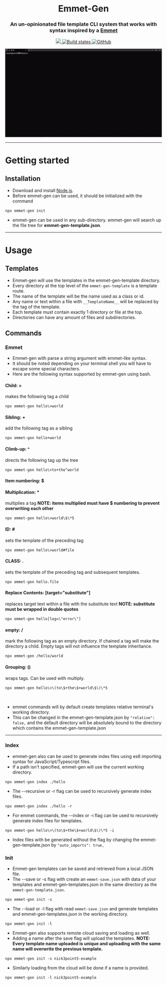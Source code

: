 <h1 align="center" style="border-bottom: none;">Emmet-Gen</h1>
<h3 align="center">
An un-opinionated file template CLI system that works with syntax inspired by a <a href="https://emmet.io/">
Emmet
</a>
</h3>
<p align="center">
 <a href="https://www.npmjs.com/package/emmet-gen" target="_blank">
  <img src="https://img.shields.io/npm/v/emmet-gen?style=plastic&logo=npm">
 </a>
 <a href="https://github.com/nick3point5/emmet-gen/tree/main" target="_blank">
  <img alt="Build states" src="https://img.shields.io/github/actions/workflow/status/nick3point5/emmet-gen/release.yml?label=Tests&style=plastic">
 </a>
 <a href="https://github.com/nick3point5" target="_blank">
  <img alt="GitHub" src="https://img.shields.io/badge/GitHub-100000?style=plastic&logo=github&logoColor=white">
 </a>
</p>
<p align="center">
  <img src="assets/demo.gif" />
</p>

---

# Getting started

## Installation

* Download and install [Node.js](https://nodejs.org/en/download/).
* Before emmet-gen can be used, it should be initialized with the command

```shell
npx emmet-gen init
```

* emmet-gen can be used in any sub-directory. emmet-gen will search up the file tree for <b>emmet-gen-template.json</b>.

---

# Usage

## Templates

* Emmet-gen will use the templates in the emmet-gen-template directory.
* Every directory at the top level of the `emmet-gen-template` is a template route.
* The name of the template will be the name used as a class or id.
* Any name or text within a file with `__TemplateName__` will be replaced by the tag of the template.
* Each template must contain exactly 1 directory or file at the top.
* Directories can have any amount of files and subdirectories.

## Commands

### Emmet

* Emmet-gen with parse a string argument with emmet-like syntax.
* It should be noted depending on your terminal shell you will have to escape some special characters.
* Here are the following syntax supported by emmet-gen using bash.

#### Child: >

  makes the following tag a child

```shell
npx emmet-gen hello\>world
```

#### Sibling: +

  add the following tag as a sibling

```shell
npx emmet-gen hello+world
```

#### Climb-up: ^

  directs the following tag up the tree

```shell
npx emmet-gen hello\>to+the^world
```

#### Item numbering: $

#### Multiplication: *

  multiplies a tag
<b>NOTE: items multiplied must have \$ numbering to prevent overwriting each other</b>

```shell
npx emmet-gen hello\>world\$\*5
```

#### ID: \#

  sets the template of the preceding tag

```shell
npx emmet-gen hello\>world#file
```

#### CLASS: .

  sets the template of the preceding tag and subsequent templates.

```shell
npx emmet-gen hello.file
```

#### Replace Contents: [target="substitute"]

  replaces target text within a file with the substitute text
<b>NOTE: substitute must be wrapped in double quotes</b>

```shell
npx emmet-gen hello[log=\"error\"]
```

#### empty: /

  mark the following tag as an empty directory. If chained a tag will make the directory a child. Empty tags will not influence the template inheritance.

```shell
npx emmet-gen /hello/world
```

#### Grouping: ()  

wraps tags. Can be used with multiply.

```shell
npx emmet-gen hello\>\(to\$+the\$+world\$\)\*5
```

<br/>

* emmet commands will by default create templates relative terminal's working directory.
* This can be changed in the emmet-gen-template.json by ```"relative": false,``` and the default directory will be absolutely bound to the directory which contains the emmet-gen-template.json

---

### Index

* emmet-gen also can be used to generate index files using es6 importing syntax for JavaScript/Typescript files.
* If a path isn't specified, emmet-gen will use the current working directory.

```shell
npx emmet-gen index ./hello
```

* The --recursive or -r flag can be used to recursively generate index files.

```shell
npx emmet-gen index ./hello -r
```

* For emmet commands, the --index or -i flag can be used to recursively generate index files for templates.

```shell
npx emmet-gen hello\>\(to\$+the\$+world\$\)\*5 -i
```

* Index files with be generated without the flag by changing the emmet-gen-template.json by ```"auto_imports": true,```

### Init

* Emmet-gen templates can be saved and retrieved from a local JSON file.
* The --save or -s flag with create an ```emmet-save.json``` with data of your templates and emmet-gen-templates.json in the same directory as the ```emmet-gen-template.json```.

```shell
npx emmet-gen init -s
```

* The --load or -l flag with read ```emmet-save.json``` and generate templates and emmet-gen-templates.json in the working directory.

```shell
npx emmet-gen init -l
```

* Emmet-gen also supports remote cloud saving and loading as well.
* Adding a name after the save flag will upload the templates.
<b>NOTE: Every template name uploaded is unique and uploading with the same name will overwrite the previous template.</b>

```shell
npx emmet-gen init -s nick3point5-example
```

* Similarly loading from the cloud will be done if a name is provided.

```shell
npx emmet-gen init -l nick3point5-example
```
